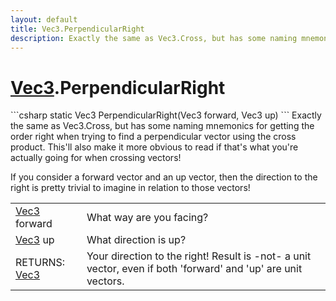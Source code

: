 ```yaml
---
layout: default
title: Vec3.PerpendicularRight
description: Exactly the same as Vec3.Cross, but has some naming mnemonics for getting the order right when trying to find a perpendicular vector using the cross product. This'll also make it more obvious to read if that's what you're actually going for when crossing vectors!  If you consider a forward vector and an up vector, then the direction to the right is pretty trivial to imagine in relation to those vectors!
---
```

# [Vec3]({{site.url}}/Pages/Reference/Vec3.html).PerpendicularRight

<div class='signature' markdown='1'>
```csharp
static Vec3 PerpendicularRight(Vec3 forward, Vec3 up)
```
Exactly the same as Vec3.Cross, but has some naming
mnemonics for getting the order right when trying to find a
perpendicular vector using the cross product. This'll also make
it more obvious to read if that's what you're actually going for
when crossing vectors!

If you consider a forward vector and an up vector, then the
direction to the right is pretty trivial to imagine in relation
to those vectors!
</div>

|  |  |
|--|--|
|[Vec3]({{site.url}}/Pages/Reference/Vec3.html) forward|What way are you facing?|
|[Vec3]({{site.url}}/Pages/Reference/Vec3.html) up|What direction is up?|
|RETURNS: [Vec3]({{site.url}}/Pages/Reference/Vec3.html)|Your direction to the right! Result is -not- a unit vector, even if both 'forward' and 'up' are unit vectors.|




